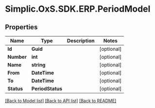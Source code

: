 # Simplic.OxS.SDK.ERP.PeriodModel

## Properties

Name | Type | Description | Notes
------------ | ------------- | ------------- | -------------
**Id** | **Guid** |  | [optional] 
**Number** | **int** |  | [optional] 
**Name** | **string** |  | [optional] 
**From** | **DateTime** |  | [optional] 
**To** | **DateTime** |  | [optional] 
**Status** | **PeriodStatus** |  | [optional] 

[[Back to Model list]](../README.md#documentation-for-models) [[Back to API list]](../README.md#documentation-for-api-endpoints) [[Back to README]](../README.md)

